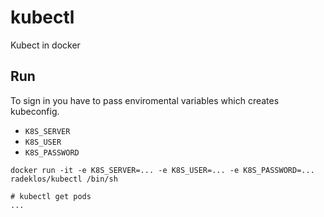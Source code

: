 # kubectl

Kubect in docker


## Run

To sign in you have to pass enviromental variables which creates kubeconfig.

- `K8S_SERVER`
- `K8S_USER`
- `K8S_PASSWORD`

```
docker run -it -e K8S_SERVER=... -e K8S_USER=... -e K8S_PASSWORD=... radeklos/kubectl /bin/sh

# kubectl get pods
...
```
